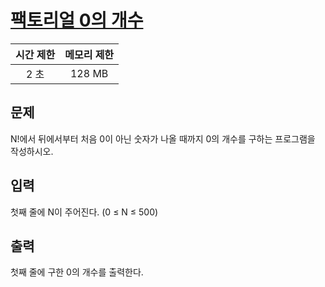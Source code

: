 # [팩토리얼 0의 개수](https://www.acmicpc.net/problem/1676)

| 시간 제한 | 메모리 제한 |
| :-------: | :---------: |
| 2 초      | 128 MB      |

## 문제

N!에서 뒤에서부터 처음 0이 아닌 숫자가 나올 때까지 0의 개수를 구하는 프로그램을 작성하시오.


## 입력

첫째 줄에 N이 주어진다. (0 ≤ N ≤ 500)


## 출력

첫째 줄에 구한 0의 개수를 출력한다.

